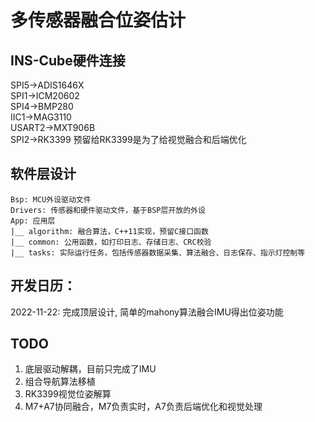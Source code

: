 # 多传感器融合位姿估计

## INS-Cube硬件连接
SPI5->ADIS1646X   
SPI1->ICM20602   
SPI4->BMP280   
IIC1->MAG3110   
USART2->MXT906B   
SPI2->RK3399
预留给RK3399是为了给视觉融合和后端优化

## 软件层设计

```
Bsp: MCU外设驱动文件      
Drivers: 传感器和硬件驱动文件，基于BSP层开放的外设     
App: 应用层    
|__ algorithm: 融合算法，C++11实现，预留C接口函数     
|__ common: 公用函数，如打印日志、存储日志、CRC校验    
|__ tasks: 实际运行任务，包括传感器数据采集、算法融合、日志保存、指示灯控制等    
```

## 开发日历：

2022-11-22: 完成顶层设计, 简单的mahony算法融合IMU得出位姿功能

## TODO
1. 底层驱动解耦，目前只完成了IMU
2. 组合导航算法移植
3. RK3399视觉位姿解算
4. M7+A7协同融合，M7负责实时，A7负责后端优化和视觉处理